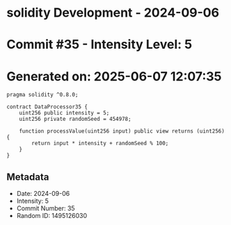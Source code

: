 ﻿# solidity Development - 2024-09-06
# Commit #35 - Intensity Level: 5
# Generated on: 2025-06-07 12:07:35
```solidity
pragma solidity ^0.8.0;

contract DataProcessor35 {
    uint256 public intensity = 5;
    uint256 private randomSeed = 454978;

    function processValue(uint256 input) public view returns (uint256) {
        return input * intensity + randomSeed % 100;
    }
}
```
## Metadata
- Date: 2024-09-06
- Intensity: 5
- Commit Number: 35
- Random ID: 1495126030
